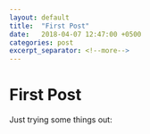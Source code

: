 ```yaml
---
layout: default
title:  "First Post"
date:   2018-04-07 12:47:00 +0500
categories: post
excerpt_separator: <!--more-->
---
```


# First Post

Just trying some things out:


